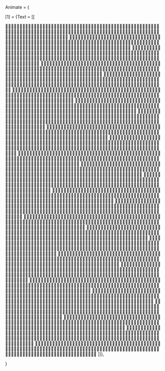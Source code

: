 Animate = {

[1] = {Text = [[

👌🏿👌🏿👌🏿👌🏿👌🏿👌🏿👌🏿👌🏿👌🏿👌🏿👌🏿👌🏿👌🏿👌🏿👌🏿👌🏿👌🏿👌🏿👌🏿👌🏿👌🏿👌🏿👌🏿👌🏿👌🏿👌🏿👌🏿👌🏿👌🏿👌🏿👌🏿👌🏿👌🏿👌🏿👌🏿👌🏿👌🏿👌🏿👌🏿👌🏿👌🏿👌🏿👌🏿👌🏿👌🏿👌🏿👌🏿👌🏿👌🏿👌🏿👌🏿👌🏿👌🏿👌🏿👌🏿👌🏿👌🏿👌🏿👌🏿👌🏿👌🏿👌🏿👌🏿👌🏿👌🏿
👌🏿👌🏿👌🏿👌🏿👌🏿👌🏿👌🏿👌🏿👌🏿👌🏿👌🏿👌🏿👌🏿👌🏿👌🏿👌🏿👌🏿👌🏿👌🏿👌🏿👌🏿👌🏿👌🏿👌🏿👌🏿👌🏿👌🏿👌🏿👌🏿👌🏿👌🏿👌🏿👌🏿👌🏾👌🏿👌🏿👌🏿👌🏿👌🏿👌🏿👌🏿👌🏿👌🏿👌🏿👌🏿👌🏿👌🏿👌🏿👌🏿👌🏿👌🏿👌🏿👌🏿👌🏿👌🏿👌🏿👌🏿👌🏿👌🏿👌🏿👌🏿👌🏿👌🏿👌🏿👌🏿
👌🏿👌🏿👌🏿👌🏿👌🏿👌🏿👌🏿👌🏿👌🏿👌🏿👌🏿👌🏿👌🏿👌🏿👌🏿👌🏿👌🏿👌🏿👌🏿👌🏿👌🏿👌🏿👌🏿👌🏿👌🏿👌🏿👌🏿👌🏿👌🏿👌🏾👌🏿👌🏿👌🏿👌🏼👌🏾👌🏿👌🏿👌🏾👌🏿👌🏿👌🏿👌🏿👌🏿👌🏿👌🏿👌🏿👌🏿👌🏿👌🏿👌🏿👌🏿👌🏿👌🏿👌🏿👌🏿👌🏿👌🏿👌🏿👌🏿👌🏿👌🏿👌🏿👌🏿👌🏿👌🏿
👌🏿👌🏿👌🏿👌🏿👌🏿👌🏿👌🏿👌🏿👌🏿👌🏿👌🏿👌🏿👌🏿👌🏿👌🏿👌🏿👌🏿👌🏿👌🏿👌🏿👌🏿👌🏿👌🏿👌🏿👌🏿👌🏿👌🏿👌🏿👌🏿👌🏼👌🏿👌🏽👌🏿👌🏼👌🏾👌🏾👌🏾👌🏾👌🏾👌🏿👌🏿👌🏿👌🏿👌🏿👌🏿👌🏿👌🏿👌🏿👌🏿👌🏿👌🏿👌🏿👌🏿👌🏿👌🏿👌🏿👌🏿👌🏿👌🏿👌🏿👌🏿👌🏿👌🏿👌🏿👌🏿
👌🏿👌🏿👌🏿👌🏿👌🏿👌🏿👌🏿👌🏿👌🏿👌🏿👌🏿👌🏿👌🏿👌🏿👌🏿👌🏿👌🏿👌🏿👌🏿👌🏿👌🏿👌🏿👌🏿👌🏿👌🏿👌🏿👌🏿👌🏿👌🏿👌🏾👌🏿👌🏽👌🏿👌🏼👌🏽👌🏾👌🏿👌🏾👌🏿👌🏿👌🏿👌🏿👌🏿👌🏿👌🏿👌🏿👌🏿👌🏿👌🏿👌🏿👌🏿👌🏿👌🏿👌🏿👌🏿👌🏿👌🏿👌🏿👌🏿👌🏿👌🏿👌🏿👌🏿👌🏿👌🏿
👌🏿👌🏿👌🏿👌🏿👌🏿👌🏿👌🏿👌🏿👌🏿👌🏿👌🏿👌🏿👌🏿👌🏿👌🏿👌🏿👌🏿👌🏿👌🏿👌🏿👌🏿👌🏿👌🏿👌🏿👌🏿👌🏿👌🏿👌🏿👌🏿👌🏾👌🏽👌🏾👌🏼👌🏼👌🏼👌🏽👌🏾👌🏽👌🏿👌🏿👌🏿👌🏿👌🏿👌🏿👌🏿👌🏿👌🏿👌🏿👌🏿👌🏿👌🏿👌🏿👌🏿👌🏿👌🏿👌🏿👌🏿👌🏿👌🏿👌🏿👌🏿👌🏿👌🏿👌🏿👌🏿
👌🏿👌🏿👌🏿👌🏿👌🏿👌🏿👌🏿👌🏿👌🏿👌🏿👌🏿👌🏿👌🏿👌🏿👌🏿👌🏿👌🏿👌🏿👌🏿👌🏿👌🏿👌🏿👌🏿👌🏿👌🏿👌🏿👌🏿👌🏿👌🏿👌🏽👌🏼👌🏻👌🏻👌🏼👌🏼👌🏽👌🏽👌🏽👌🏿👌🏿👌🏿👌🏿👌🏿👌🏿👌🏿👌🏿👌🏿👌🏿👌🏿👌🏿👌🏿👌🏿👌🏿👌🏿👌🏿👌🏿👌🏿👌🏿👌🏿👌🏿👌🏿👌🏿👌🏿👌🏿👌🏿
👌🏿👌🏿👌🏿👌🏿👌🏿👌🏿👌🏿👌🏿👌🏿👌🏿👌🏿👌🏿👌🏿👌🏿👌🏿👌🏿👌🏿👌🏿👌🏿👌🏿👌🏿👌🏿👌🏿👌🏿👌🏿👌🏿👌🏿👌🏿👌🏿👌🏾👌🏼👌🏽👌🏼👌🏽👌🏽👌🏽👌🏾👌🏽👌🏿👌🏿👌🏿👌🏿👌🏿👌🏿👌🏿👌🏿👌🏿👌🏿👌🏿👌🏿👌🏿👌🏿👌🏿👌🏿👌🏿👌🏿👌🏿👌🏿👌🏿👌🏿👌🏿👌🏿👌🏿👌🏿👌🏿
👌🏿👌🏿👌🏿👌🏿👌🏿👌🏿👌🏿👌🏿👌🏿👌🏿👌🏿👌🏿👌🏿👌🏿👌🏿👌🏿👌🏿👌🏿👌🏿👌🏿👌🏿👌🏿👌🏿👌🏿👌🏿👌🏿👌🏿👌🏿👌🏿👌🏾👌🏼👌🏻👌🏼👌🏽👌🏽👌🏽👌🏽👌🏽👌🏿👌🏿👌🏿👌🏿👌🏿👌🏿👌🏿👌🏿👌🏿👌🏿👌🏿👌🏿👌🏿👌🏿👌🏿👌🏿👌🏿👌🏿👌🏿👌🏿👌🏿👌🏿👌🏿👌🏿👌🏿👌🏿👌🏿
👌🏿👌🏿👌🏿👌🏿👌🏿👌🏿👌🏿👌🏿👌🏿👌🏿👌🏿👌🏿👌🏿👌🏿👌🏿👌🏿👌🏿👌🏿👌🏿👌🏿👌🏿👌🏿👌🏿👌🏿👌🏿👌🏿👌🏿👌🏿👌🏿👌🏿👌🏿👌🏽👌🏽👌🏽👌🏾👌🏾👌🏾👌🏿👌🏿👌🏿👌🏿👌🏿👌🏿👌🏿👌🏿👌🏿👌🏿👌🏿👌🏿👌🏿👌🏿👌🏿👌🏿👌🏿👌🏿👌🏿👌🏿👌🏿👌🏿👌🏿👌🏿👌🏿👌🏿👌🏿👌🏿
👌🏿👌🏿👌🏿👌🏿👌🏿👌🏿👌🏿👌🏿👌🏿👌🏿👌🏿👌🏿👌🏿👌🏿👌🏿👌🏿👌🏿👌🏿👌🏿👌🏿👌🏿👌🏿👌🏿👌🏿👌🏿👌🏿👌🏿👌🏿👌🏿👌🏿👌🏿👌🏿👌🏿👌🏿👌🏿👌🏿👌🏿👌🏿👌🏿👌🏿👌🏿👌🏿👌🏿👌🏿👌🏿👌🏿👌🏿👌🏿👌🏿👌🏿👌🏿👌🏿👌🏿👌🏿👌🏿👌🏿👌🏿👌🏿👌🏿👌🏿👌🏿👌🏿👌🏿👌🏿👌🏿
👌🏿👌🏿👌🏿👌🏿👌🏿👌🏿👌🏿👌🏿👌🏿👌🏿👌🏿👌🏿👌🏿👌🏿👌🏿👌🏿👌🏿👌🏿👌🏿👌🏿👌🏿👌🏿👌🏿👌🏿👌🏿👌🏿👌🏿👌🏿👌🏿👌🏿👌🏿👌🏿👌🏿👌🏿👌🏿👌🏿👌🏿👌🏿👌🏿👌🏿👌🏿👌🏿👌🏿👌🏿👌🏿👌🏿👌🏿👌🏿👌🏿👌🏿👌🏿👌🏿👌🏿👌🏿👌🏿👌🏿👌🏿👌🏿👌🏿👌🏿👌🏿👌🏿👌🏿👌🏿👌🏿
👌🏿👌🏿👌🏿👌🏿👌🏿👌🏿👌🏿👌🏿👌🏿👌🏿👌🏿👌🏿👌🏿👌🏿👌🏿👌🏿👌🏿👌🏿👌🏿👌🏿👌🏿👌🏿👌🏿👌🏿👌🏿👌🏿👌🏿👌🏿👌🏿👌🏿👌🏿👌🏿👌🏿👌🏿👌🏿👌🏿👌🏿👌🏿👌🏿👌🏿👌🏿👌🏿👌🏿👌🏿👌🏿👌🏿👌🏿👌🏿👌🏿👌🏿👌🏿👌🏿👌🏿👌🏿👌🏿👌🏿👌🏿👌🏿👌🏿👌🏿👌🏿👌🏿👌🏿👌🏿👌🏿
👌🏿👌🏿👌🏿👌🏿👌🏿👌🏿👌🏿👌🏿👌🏿👌🏿👌🏿👌🏿👌🏿👌🏿👌🏿👌🏿👌🏿👌🏿👌🏿👌🏿👌🏿👌🏿👌🏿👌🏿👌🏿👌🏿👌🏿👌🏿👌🏿👌🏿👌🏿👌🏿👌🏿👌🏿👌🏿👌🏿👌🏿👌🏿👌🏿👌🏿👌🏿👌🏿👌🏿👌🏿👌🏿👌🏿👌🏿👌🏿👌🏿👌🏿👌🏿👌🏿👌🏿👌🏿👌🏿👌🏿👌🏿👌🏿👌🏿👌🏿👌🏿👌🏿👌🏿👌🏿👌🏿
👌🏿👌🏿👌🏿👌🏿👌🏿👌🏽👌🏼👌🏾👌🏾👌🏾👌🏿👌🏻👌🏾👌🏽👌🏻👌🏿👌🏾👌🏼👌🏾👌🏾👌🏼👌🏽👌🏾👌🏿👌🏻👌🏾👌🏾👌🏾👌🏿👌🏿👌🏿👌🏽👌🏻👌🏾👌🏻👌🏾👌🏿👌🏻👌🏼👌🏿👌🏿👌🏻👌🏿👌🏿👌🏿👌🏾👌🏽👌🏻👌🏾👌🏿👌🏽👌🏼👌🏾👌🏻👌🏽👌🏿👌🏻👌🏾👌🏾👌🏻👌🏽👌🏿👌🏿👌🏿👌🏿
👌🏿👌🏿👌🏿👌🏿👌🏿👌🏽👌🏽👌🏿👌🏿👌🏿👌🏿👌🏻👌🏿👌🏿👌🏻👌🏿👌🏾👌🏼👌🏿👌🏿👌🏽👌🏽👌🏿👌🏿👌🏻👌🏿👌🏿👌🏿👌🏿👌🏿👌🏿👌🏻👌🏿👌🏿👌🏿👌🏻👌🏿👌🏻👌🏼👌🏿👌🏿👌🏻👌🏿👌🏿👌🏿👌🏿👌🏾👌🏻👌🏿👌🏿👌🏻👌🏿👌🏿👌🏾👌🏼👌🏿👌🏻👌🏾👌🏿👌🏽👌🏽👌🏿👌🏿👌🏿👌🏿
👌🏿👌🏿👌🏿👌🏿👌🏿👌🏽👌🏼👌🏽👌🏽👌🏿👌🏿👌🏻👌🏽👌🏼👌🏼👌🏿👌🏾👌🏼👌🏿👌🏿👌🏽👌🏽👌🏿👌🏿👌🏻👌🏼👌🏼👌🏽👌🏿👌🏿👌🏿👌🏻👌🏿👌🏿👌🏿👌🏻👌🏿👌🏻👌🏿👌🏻👌🏿👌🏻👌🏿👌🏿👌🏿👌🏿👌🏾👌🏻👌🏿👌🏿👌🏻👌🏿👌🏿👌🏿👌🏻👌🏿👌🏻👌🏼👌🏽👌🏼👌🏾👌🏿👌🏿👌🏿👌🏿
👌🏿👌🏿👌🏿👌🏿👌🏿👌🏽👌🏽👌🏿👌🏿👌🏿👌🏿👌🏻👌🏾👌🏾👌🏻👌🏿👌🏾👌🏼👌🏿👌🏿👌🏽👌🏽👌🏿👌🏿👌🏻👌🏿👌🏿👌🏿👌🏿👌🏿👌🏿👌🏻👌🏿👌🏿👌🏿👌🏻👌🏿👌🏻👌🏿👌🏽👌🏽👌🏻👌🏿👌🏿👌🏿👌🏿👌🏾👌🏻👌🏿👌🏿👌🏻👌🏿👌🏿👌🏿👌🏻👌🏿👌🏻👌🏽👌🏽👌🏾👌🏿👌🏿👌🏿👌🏿👌🏿
👌🏿👌🏿👌🏿👌🏿👌🏿👌🏽👌🏽👌🏿👌🏿👌🏿👌🏿👌🏻👌🏿👌🏿👌🏻👌🏿👌🏾👌🏼👌🏿👌🏿👌🏽👌🏽👌🏿👌🏿👌🏻👌🏿👌🏿👌🏿👌🏿👌🏿👌🏿👌🏻👌🏾👌🏿👌🏽👌🏼👌🏿👌🏻👌🏿👌🏿👌🏻👌🏻👌🏿👌🏿👌🏿👌🏿👌🏾👌🏻👌🏿👌🏿👌🏼👌🏽👌🏿👌🏽👌🏼👌🏿👌🏻👌🏾👌🏿👌🏿👌🏿👌🏿👌🏿👌🏿👌🏿
👌🏿👌🏿👌🏿👌🏿👌🏿👌🏽👌🏽👌🏿👌🏿👌🏿👌🏿👌🏼👌🏿👌🏿👌🏼👌🏿👌🏾👌🏼👌🏿👌🏿👌🏽👌🏾👌🏿👌🏿👌🏼👌🏼👌🏼👌🏼👌🏿👌🏿👌🏿👌🏿👌🏼👌🏼👌🏼👌🏿👌🏿👌🏼👌🏿👌🏿👌🏿👌🏼👌🏿👌🏿👌🏿👌🏿👌🏾👌🏼👌🏿👌🏿👌🏿👌🏼👌🏼👌🏼👌🏿👌🏿👌🏼👌🏿👌🏿👌🏿👌🏿👌🏿👌🏿👌🏿👌🏿
👌🏿👌🏿👌🏿👌🏿👌🏿👌🏿👌🏿👌🏿👌🏿👌🏿👌🏿👌🏿👌🏿👌🏿👌🏿👌🏿👌🏿👌🏿👌🏿👌🏿👌🏿👌🏿👌🏿👌🏿👌🏿👌🏿👌🏿👌🏿👌🏿👌🏿👌🏿👌🏿👌🏿👌🏿👌🏿👌🏿👌🏿👌🏿👌🏿👌🏿👌🏿👌🏿👌🏿👌🏿👌🏿👌🏿👌🏿👌🏿👌🏿👌🏿👌🏿👌🏿👌🏿👌🏿👌🏿👌🏿👌🏿👌🏿👌🏿👌🏿👌🏿👌🏿👌🏿👌🏿👌🏿
👌🏿👌🏿👌🏿👌🏿👌🏿👌🏿👌🏿👌🏿👌🏿👌🏿👌🏿👌🏿👌🏿👌🏿👌🏿👌🏿👌🏿👌🏿👌🏿👌🏿👌🏿👌🏿👌🏿👌🏿👌🏿👌🏿👌🏿👌🏿👌🏿👌🏿👌🏿👌🏿👌🏿👌🏿👌🏿👌🏿👌🏿👌🏿👌🏿👌🏿👌🏿👌🏿👌🏿👌🏿👌🏿👌🏿👌🏿👌🏿👌🏿👌🏿👌🏿👌🏿👌🏿👌🏿👌🏿👌🏿👌🏿👌🏿👌🏿👌🏿👌🏿👌🏿👌🏿👌🏿👌🏿
👌🏿👌🏿👌🏿👌🏿👌🏿👌🏿👌🏿👌🏿👌🏿👌🏿👌🏿👌🏿👌🏿👌🏿👌🏿👌🏿👌🏿👌🏿👌🏿👌🏿👌🏿👌🏿👌🏿👌🏿👌🏿👌🏿👌🏿👌🏿👌🏿👌🏿👌🏿👌🏿👌🏿👌🏿👌🏿👌🏿👌🏿👌🏿👌🏿👌🏿👌🏿👌🏿👌🏿👌🏿👌🏿👌🏿👌🏿👌🏿👌🏿👌🏿👌🏿👌🏿👌🏿👌🏿👌🏿👌🏿👌🏿👌🏿👌🏿👌🏿👌🏿👌🏿👌🏿👌🏿👌🏿
👌🏿👌🏿👌🏿👌🏿👌🏿👌🏿👌🏿👌🏿👌🏿👌🏿👌🏿👌🏿👌🏿👌🏿👌🏿👌🏿👌🏿👌🏿👌🏿👌🏿👌🏿👌🏿👌🏿👌🏿👌🏿👌🏿👌🏿👌🏿👌🏿👌🏿👌🏿👌🏿👌🏿👌🏿👌🏿👌🏿👌🏿👌🏿👌🏿👌🏿👌🏿👌🏿👌🏿👌🏿👌🏿👌🏿👌🏿👌🏿👌🏿👌🏿👌🏿👌🏿👌🏿👌🏿👌🏿👌🏿👌🏿👌🏿👌🏿👌🏿👌🏿👌🏿👌🏿👌🏿👌🏿
👌🏿👌🏿👌🏿👌🏿👌🏿👌🏿👌🏿👌🏿👌🏿👌🏿👌🏿👌🏿👌🏿👌🏿👌🏿👌🏿👌🏿👌🏿👌🏿👌🏿👌🏿👌🏿👌🏿👌🏿👌🏿👌🏿👌🏿👌🏿👌🏿👌🏿👌🏿👌🏿👌🏿👌🏿👌🏿👌🏿👌🏿👌🏿👌🏿👌🏿👌🏿👌🏿👌🏿👌🏿👌🏿👌🏿👌🏿👌🏿👌🏿👌🏿👌🏿👌🏿👌🏿👌🏿👌🏿👌🏿👌🏿👌🏿👌🏿👌🏿👌🏿👌🏿👌🏿👌🏿👌🏿
👌🏿👌🏿👌🏿👌🏿👌🏿👌🏿👌🏿👌🏿👌🏿👌🏿👌🏿👌🏿👌🏿👌🏿👌🏿👌🏿👌🏿👌🏿👌🏿👌🏿👌🏿👌🏿👌🏿👌🏿👌🏿👌🏿👌🏿👌🏿👌🏿👌🏿👌🏿👌🏿👌🏿👌🏿👌🏿👌🏿👌🏿👌🏿👌🏿👌🏿👌🏿👌🏿👌🏿👌🏿👌🏿👌🏿👌🏿👌🏿👌🏿👌🏿👌🏿👌🏿👌🏿👌🏿👌🏿👌🏿👌🏿👌🏿👌🏿👌🏿👌🏿👌🏿👌🏿👌🏿👌🏿
]]},

}
